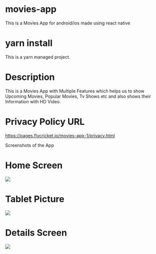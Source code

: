 # movies-app

This is a Movies App for android/ios made using react native

# yarn install

This is a yarn managed project.

# Description

This is a Movies App with Multiple Features which helps us to show Upcoming Movies, Popular Movies, Tv Shows etc and also shows their Information with HD Video.

# Privacy Policy URL

https://pages.flycricket.io/movies-app-1/privacy.html

Screenshots of the App

# Home Screen

![](https://raw.githubusercontent.com/akash-saha-1/movies-mobile-app/main/assets/pic1.PNG)

# Tablet Picture

![](https://raw.githubusercontent.com/akash-saha-1/movies-mobile-app/main/assets/pic2.PNG)

# Details Screen

![](https://raw.githubusercontent.com/akash-saha-1/movies-mobile-app/main/assets/pic3.PNG)
